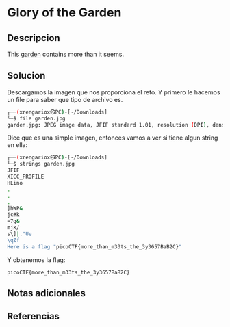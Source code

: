 # Glory of the Garden

## Descripcion
This [garden](https://jupiter.challenges.picoctf.org/static/43c4743b3946f427e883f6b286f47467/garden.jpg) contains more than it seems.
## Solucion
Descargamos la imagen que nos proporciona el reto.
Y primero le hacemos un file para saber que tipo de archivo es.
```sh
┌──(xrengariox㉿PC)-[~/Downloads]
└─$ file garden.jpg                         
garden.jpg: JPEG image data, JFIF standard 1.01, resolution (DPI), density 72x72, segment length 16, baseline, precision 8, 2999x2249, components 3
```

Dice que es una simple imagen, entonces vamos a ver si tiene algun string en ella:

```sh
┌──(xrengariox㉿PC)-[~/Downloads]
└─$ strings garden.jpg
JFIF
XICC_PROFILE
HLino
.
.
.
]hWP&
jc#k
=7g&
mjx/
s\]|."Ue
\qZf
Here is a flag "picoCTF{more_than_m33ts_the_3y3657BaB2C}"

```

Y obtenemos la flag:
```flag
picoCTF{more_than_m33ts_the_3y3657BaB2C}
```

## Notas adicionales

## Referencias
